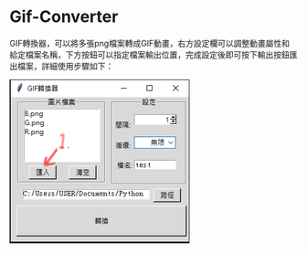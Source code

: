 # Gif-Converter

GIF轉換器，可以將多張png檔案轉成GIF動畫，右方設定欄可以調整動畫屬性和給定檔案名稱，下方按鈕可以指定檔案輸出位置，完成設定後即可按下輸出按鈕匯出檔案，詳細使用步驟如下：

![image](https://github.com/Jerry45678/Gif-Converter/blob/main/Step/1.png)

